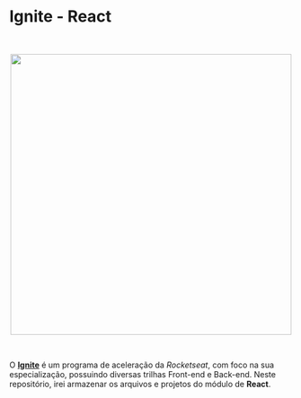 # Ignite - React

<br>

<p align="center"><img width="500" src="https://raw.githubusercontent.com/luizfranzon/rocketseat-discover/c81949b3b9c3812e40b17d813e40d9feae34f459/media/imagens/ignite.svg"></p>

<br>

O <a href="https://www.rocketseat.com.br/ignite">**Ignite**</a> é um programa de aceleração da *Rocketseat*, com foco na sua especialização, possuindo diversas trilhas Front-end e Back-end.
Neste repositório, irei armazenar os arquivos e projetos do módulo de **React**.